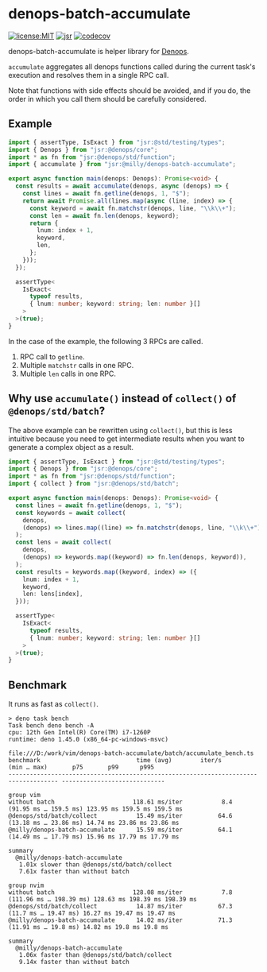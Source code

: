 # denops-batch-accumulate

[![license:MIT](https://img.shields.io/github/license/Milly/denops-batch-accumulate?style=flat-square)](LICENSE)
[![jsr](https://jsr.io/badges/@milly/denops-batch-accumulate)](https://jsr.io/@milly/denops-batch-accumulate)
[![codecov](https://codecov.io/gh/Milly/denops-batch-accumulate/graph/badge.svg?token=76N25YHGZO)](https://codecov.io/gh/Milly/denops-batch-accumulate)

denops-batch-accumulate is helper library for [Denops][].

`accumulate` aggregates all denops functions called during the current task's
execution and resolves them in a single RPC call.

Note that functions with side effects should be avoided, and if you do, the
order in which you call them should be carefully considered.

[Denops]: https://github.com/vim-denops/denops.vim

## Example

```typescript
import { assertType, IsExact } from "jsr:@std/testing/types";
import { Denops } from "jsr:@denops/core";
import * as fn from "jsr:@denops/std/function";
import { accumulate } from "jsr:@milly/denops-batch-accumulate";

export async function main(denops: Denops): Promise<void> {
  const results = await accumulate(denops, async (denops) => {
    const lines = await fn.getline(denops, 1, "$");
    return await Promise.all(lines.map(async (line, index) => {
      const keyword = await fn.matchstr(denops, line, "\\k\\+");
      const len = await fn.len(denops, keyword);
      return {
        lnum: index + 1,
        keyword,
        len,
      };
    }));
  });

  assertType<
    IsExact<
      typeof results,
      { lnum: number; keyword: string; len: number }[]
    >
  >(true);
}
```

In the case of the example, the following 3 RPCs are called.

1. RPC call to `getline`.
2. Multiple `matchstr` calls in one RPC.
3. Multiple `len` calls in one RPC.

## Why use `accumulate()` instead of `collect()` of `@denops/std/batch`?

The above example can be rewritten using `collect()`, but this is less intuitive
because you need to get intermediate results when you want to generate a complex
object as a result.

```typescript
import { assertType, IsExact } from "jsr:@std/testing/types";
import { Denops } from "jsr:@denops/core";
import * as fn from "jsr:@denops/std/function";
import { collect } from "jsr:@denops/std/batch";

export async function main(denops: Denops): Promise<void> {
  const lines = await fn.getline(denops, 1, "$");
  const keywords = await collect(
    denops,
    (denops) => lines.map((line) => fn.matchstr(denops, line, "\\k\\+")),
  );
  const lens = await collect(
    denops,
    (denops) => keywords.map((keyword) => fn.len(denops, keyword)),
  );
  const results = keywords.map((keyword, index) => ({
    lnum: index + 1,
    keyword,
    len: lens[index],
  }));

  assertType<
    IsExact<
      typeof results,
      { lnum: number; keyword: string; len: number }[]
    >
  >(true);
}
```

## Benchmark

It runs as fast as `collect()`.

```
> deno task bench
Task bench deno bench -A
cpu: 12th Gen Intel(R) Core(TM) i7-1260P
runtime: deno 1.45.0 (x86_64-pc-windows-msvc)

file:///D:/work/vim/denops-batch-accumulate/batch/accumulate_bench.ts
benchmark                           time (avg)        iter/s             (min … max)       p75       p99      p995
------------------------------------------------------------------------------------ -----------------------------

group vim
without batch                      118.61 ms/iter           8.4   (91.95 ms … 159.5 ms) 123.95 ms 159.5 ms 159.5 ms
@denops/std/batch/collect           15.49 ms/iter          64.6   (13.18 ms … 23.86 ms) 14.74 ms 23.86 ms 23.86 ms
@milly/denops-batch-accumulate      15.59 ms/iter          64.1   (14.49 ms … 17.79 ms) 15.96 ms 17.79 ms 17.79 ms

summary
  @milly/denops-batch-accumulate
   1.01x slower than @denops/std/batch/collect
   7.61x faster than without batch

group nvim
without batch                      128.08 ms/iter           7.8 (111.96 ms … 198.39 ms) 128.63 ms 198.39 ms 198.39 ms
@denops/std/batch/collect           14.87 ms/iter          67.3    (11.7 ms … 19.47 ms) 16.27 ms 19.47 ms 19.47 ms
@milly/denops-batch-accumulate      14.02 ms/iter          71.3    (11.91 ms … 19.8 ms) 14.82 ms 19.8 ms 19.8 ms

summary
  @milly/denops-batch-accumulate
   1.06x faster than @denops/std/batch/collect
   9.14x faster than without batch
```
